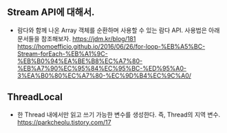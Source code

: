 
## Stream API에 대해서.
+ 람다와 함께 나온 Array 객체를 순환하며 사용할 수 있는 람다 API. 사용법은 아래 문서들을 참조해보자.
https://jdm.kr/blog/181
https://homoefficio.github.io/2016/06/26/for-loop-%EB%A5%BC-Stream-forEach-%EB%A1%9C-%EB%B0%94%EA%BE%B8%EC%A7%80-%EB%A7%90%EC%95%84%EC%95%BC-%ED%95%A0-3%EA%B0%80%EC%A7%80-%EC%9D%B4%EC%9C%A0/


## ThreadLocal
+ 한 Thread 내에서만 읽고 쓰기 가능한 변수를 생성한다. 즉, Thread의 지역 변수.
https://parkcheolu.tistory.com/17

## 

